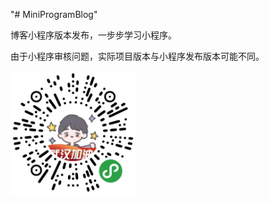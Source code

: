 "# MiniProgramBlog" 

博客小程序版本发布，一步步学习小程序。

由于小程序审核问题，实际项目版本与小程序发布版本可能不同。

<img src="images/miniprogram.png" title="小程序体验版二维码" alt="小程序体验版二维码" width="200" height="200">
